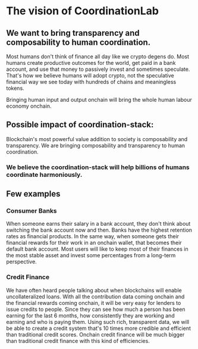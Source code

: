 # The vision of CoordinationLab

## We want to bring transparency and composability to human coordination.&#x20;



Most humans don't think of finance all day like we crypto degens do. Most humans create productive outcomes for the world, get paid in a bank account, and use that money to passively invest and sometimes speculate. That's how we believe humans will adopt crypto, not the speculative financial way we see today with hundreds of chains and meaningless tokens.&#x20;

Bringing human input and output onchain will bring the whole human labour economy onchain.&#x20;

## Possible impact of coordination-stack:

Blockchain's most powerful value addition to society is composability and transparency. We are bringing composability and transparency to human coordination.&#x20;

### We believe the coordination-stack will help billions of humans coordinate harmoniously.

## Few examples

### Consumer Banks

When someone earns their salary in a bank account, they don't think about switching the bank account now and then. Banks have the highest retention rates as financial products. In the same way, when someone gets their financial rewards for their work in an onchain wallet, that becomes their default bank account. Most users will like to keep most of their finances in the most stable asset and invest some percentages from a long-term perspective.&#x20;

### Credit Finance

We have often heard people talking about when blockchains will enable uncollateralized loans.   With all the contribution data coming onchain and the financial rewards coming onchain, it will be very easy for lenders to issue credits to people. Since they can see how much a person has been earning for the last 6 months, how consistently they are working and earning and who is paying them. Using such rich, transparent data, we will be able to create a credit system that's 10 times more credible and efficient than traditional credit scores.  Onchain credit finance will be much bigger than traditional credit finance with this kind of efficiencies.

##
